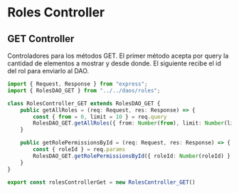 # Roles Controller

## GET Controller

Controladores para los métodos GET. El primer método acepta por query la cantidad de elementos a mostrar y desde donde. El siguiente recibe el id del rol para enviarlo al DAO.

```ts
import { Request, Response } from "express";
import { RolesDAO_GET } from "../../daos/roles";

class RolesController_GET extends RolesDAO_GET {
    public getAllRoles = (req: Request, res: Response) => {
        const { from = 0, limit = 10 } = req.query
        RolesDAO_GET.getAllRoles({ from: Number(from), limit: Number(limit) }, res)
    }

    public getRolePermissionsById = (req: Request, res: Response) => {
        const { roleId } = req.params
        RolesDAO_GET.getRolePermissionsById({ roleId: Number(roleId) }, res)
    }
}

export const rolesControllerGet = new RolesController_GET()
```
